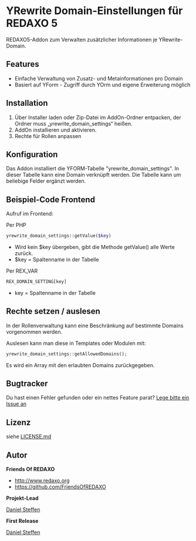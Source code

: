 # YRewrite Domain-Einstellungen für REDAXO 5

REDAXO5-Addon zum Verwalten zusätzlicher Informationen je YRewrite-Domain.

## Features

- Einfache Verwaltung von Zusatz- und Metainformationen pro Domain
- Basiert auf YForm - Zugriff durch YOrm und eigene Erweiterung möglich

## Installation

1. Über Installer laden oder Zip-Datei im AddOn-Ordner entpacken, der Ordner muss „yrewrite_domain_settings“ heißen.
2. AddOn installieren und aktivieren.
3. Rechte für Rollen anpassen

## Konfiguration

Das Addon installiert die YFORM-Tabelle "yrewrite_domain_settings". In dieser Tabelle kann eine Domain verknüpft werden. Die Tabelle kann um beliebige Felder ergänzt werden.

## Beispiel-Code Frontend
Aufruf im Frontend: 

Per PHP

```php
yrewrite_domain_settings::getValue($key)
```
* Wird kein $key übergeben, gibt die Methode getValue() alle Werte zurück.
* $key  = Spaltenname in der Tabelle

Per REX_VAR

```html
REX_DOMAIN_SETTING[key]
```
* key  = Spaltenname in der Tabelle

## Rechte setzen / auslesen

In der Rollenverwaltung kann eine Beschränkung auf bestimmte Domains vorgenommen werden.

Auslesen kann man diese in Templates oder Modulen mit:

```php
yrewrite_domain_settings::getAllowedDomains();
```

Es wird ein Array mit den erlaubten Domains zurückgegeben.




## Bugtracker

Du hast einen Fehler gefunden oder ein nettes Feature parat? [Lege bitte ein Issue an](https://github.com/FriendsOfREDAXO/yrewrite_domain_settings/)

## Lizenz

siehe [LICENSE.md](https://github.com/FriendsOfREDAXO/quick_navigation/blob/master/LICENSE.md)


## Autor

**Friends Of REDAXO**

* http://www.redaxo.org
* https://github.com/FriendsOfREDAXO

**Projekt-Lead**

[Daniel Steffen](https://github.com/novinet-dsteffen)


**First Release**

[Daniel Steffen](https://github.com/novinet-dsteffen)


